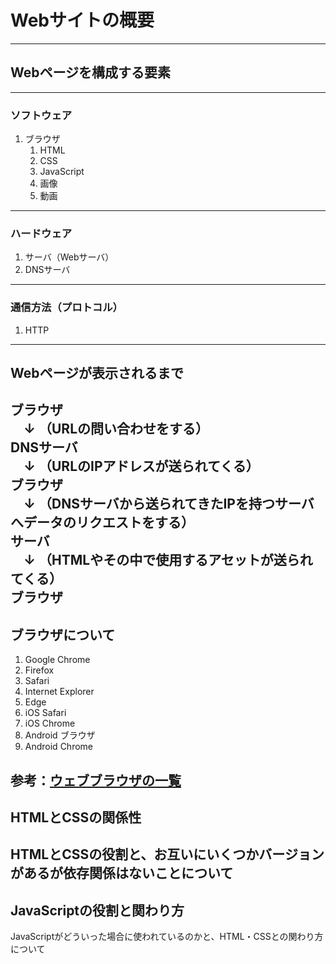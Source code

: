 # Webサイトの概要
---
## Webページを構成する要素
---
### ソフトウェア
1. ブラウザ
	1. HTML
	2. CSS
	3. JavaScript
	4. 画像
	5. 動画
---
### ハードウェア
1. サーバ（Webサーバ）
2. DNSサーバ
---
### 通信方法（プロトコル）
1. HTTP
---
## Webページが表示されるまで
ブラウザ  
　↓  （URLの問い合わせをする）  
DNSサーバ  
　↓  （URLのIPアドレスが送られてくる）  
ブラウザ  
　↓  （DNSサーバから送られてきたIPを持つサーバへデータのリクエストをする）  
サーバ  
　↓ （HTMLやその中で使用するアセットが送られてくる）  
ブラウザ
---
## ブラウザについて
1. Google Chrome
2. Firefox
3. Safari
4. Internet Explorer
5. Edge
6. iOS Safari
7. iOS Chrome
8. Android ブラウザ
9. Android Chrome

参考：[ウェブブラウザの一覧](https://ja.wikipedia.org/wiki/%E3%82%A6%E3%82%A7%E3%83%96%E3%83%96%E3%83%A9%E3%82%A6%E3%82%B6%E3%81%AE%E4%B8%80%E8%A6%A7)
---
## HTMLとCSSの関係性
HTMLとCSSの役割と、お互いにいくつかバージョンがあるが依存関係はないことについて
---
## JavaScriptの役割と関わり方
JavaScriptがどういった場合に使われているのかと、HTML・CSSとの関わり方について
